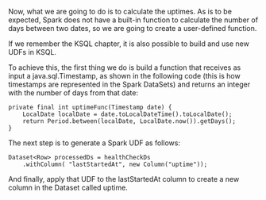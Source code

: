 Now, what we are going to do is to calculate the uptimes. As is to be expected, Spark does not have a built-in function to calculate the number of days between two dates, so we are going to create a user-defined function.

If we remember the KSQL chapter, it is also possible to build and use new UDFs in KSQL.

To achieve this, the first thing we do is build a function that receives as input a java.sql.Timestamp, as shown in the following code (this is how timestamps are represented in the Spark DataSets) and returns an integer with the number of days from that date:

```
private final int uptimeFunc(Timestamp date) {
    LocalDate localDate = date.toLocalDateTime().toLocalDate();
    return Period.between(localDate, LocalDate.now()).getDays();
}
```

The next step is to generate a Spark UDF as follows:

```
Dataset<Row> processedDs = healthCheckDs
    .withColumn( "lastStartedAt", new Column("uptime"));
```
And finally, apply that UDF to the lastStartedAt column to create a new column in the Dataset called uptime.